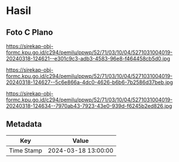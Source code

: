 # Hasil

## Foto C Plano

https://sirekap-obj-formc.kpu.go.id/c294/pemilu/ppwp/52/71/03/10/04/5271031004019-20240318-124621--e301c9c3-adb3-4583-96e8-f464458cb5d0.jpg

https://sirekap-obj-formc.kpu.go.id/c294/pemilu/ppwp/52/71/03/10/04/5271031004019-20240318-124627--5c6e866a-4dc0-4626-b6b6-7b2586d37beb.jpg

https://sirekap-obj-formc.kpu.go.id/c294/pemilu/ppwp/52/71/03/10/04/5271031004019-20240318-124634--7970ab43-7923-43e0-939d-f6245b2ed826.jpg


## Metadata

| Key        | Value               |
| ---------- | ------------------- |
| Time Stamp | 2024-03-18 13:00:00 |



